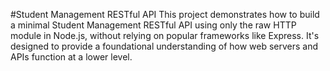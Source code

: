 #Student Management RESTful API
This project demonstrates how to build a minimal Student Management RESTful API using only the raw HTTP module in Node.js, without relying on popular frameworks like Express. It's designed to provide a foundational understanding of how web servers and APIs function at a lower level.

